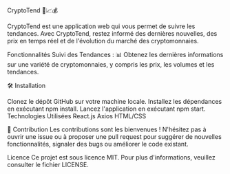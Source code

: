 CryptoTend 🚀📈💰

CryptoTend est une application web qui vous permet de suivre les tendances. Avec CryptoTend, restez informé des dernières nouvelles, des prix en temps réel et de l'évolution du marché des cryptomonnaies.

Fonctionnalités
Suivi des Tendances : 📊 Obtenez les dernières informations sur une variété de cryptomonnaies, y compris les prix, les volumes et les tendances.

🛠️ Installation

Clonez le dépôt GitHub sur votre machine locale.
Installez les dépendances en exécutant npm install.
Lancez l'application en exécutant npm start.
Technologies Utilisées
React.js
Axios
HTML/CSS

🤝 Contribution
Les contributions sont les bienvenues ! N'hésitez pas à ouvrir une issue ou à proposer une pull request pour suggérer de nouvelles fonctionnalités, signaler des bugs ou améliorer le code existant.

Licence
Ce projet est sous licence MIT. Pour plus d'informations, veuillez consulter le fichier LICENSE.
